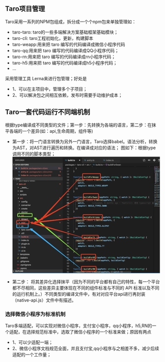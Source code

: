 ## Taro项目管理
Taro采用一系列的NPM包组成，拆分成一个个npm包来单独管理如：

- taro-taro: taro的一些多端解决方案基础框架基础模块；
- taro-cli: taro工程初始化，更新，构建脚本
- taro-weapp:用来把 taro 编写的代码编译成微信小程序代码
- taro-qq:用来把 taro 编写的代码编译成QQ小程序代码；
- taro-rn:用来把 taro 编写的代码编译成rn小程序代码；
- taro-h5:用来把 taro 编写的代码编译成h5小程序代码；
- ...

采用管理工具 Lerna来进行包管理；好处是

- 1、可以在主项目中，管理多个子项目；
- 2、可以解决包之间相互依赖，发布时需要手动维护成本；

## Taro一套代码运行不同端机制
根据type编译成不同类型的文件；第一步：先转换为各端的语言，第二步：在抹平各端的一个差异(如：api,生命周期，组件等)

-  第一步：将一门语言转换为另外一门语言，Taro选择babel。语法分析，转换为AST，对AST进行遍历和转换。在编译成对应的语法； 图如下：根据type调用不同的脚本类型；
![图片](../assets/Taro1.jpg)

- 第二步： 将其差异化选择抹平（因为不同的平台都有自己的特性，每一个平台都不尽相同，这些差异主要体现在不同的组件标准与不同的 API 标准以及不同的运行机制上。）不同类型的编译文件中，有对对应平台api进行再封装（native-api.js）文件中有描述。

 
### 选择微信小程序为标准机制

Taro多端适配，可以实现对微信小程序，支付宝小程序，qq小程序，h5,RN的一个适配，在选择规范标准中，选取了微信小程序的一个标准来做；原因有两点

- 1、可以少适配一端；
- 2、微信小程序文档规范全面，并且支付宝,qq小程序与之相差不多，减少后续适配的一个工作量；


